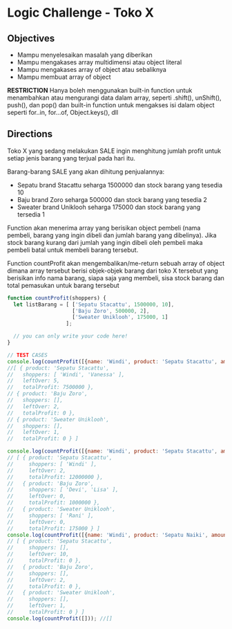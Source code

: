 # Logic Challenge - Toko X

## Objectives
- Mampu menyelesaikan masalah yang diberikan
- Mampu mengakases array multidimensi atau object literal
- Mampu mengakases array of object atau sebaliknya
- Mampu membuat array of object

**RESTRICTION**
Hanya boleh menggunakan built-in function untuk menambahkan atau mengurangi data dalam array, seperti .shift(), unShift(), push(), dan pop() dan built-in function untuk mengakses isi dalam object seperti for..in, for...of, Object.keys(), dll

## Directions

Toko X yang sedang melakukan SALE ingin menghitung jumlah profit untuk setiap jenis barang yang terjual pada hari itu.

Barang-barang SALE yang akan dihitung penjualannya:
 - Sepatu brand Stacattu seharga 1500000 dan stock barang yang tesedia 10
 - Baju brand Zoro seharga 500000 dan stock barang yang tesedia 2
 - Sweater brand Uniklooh seharga 175000 dan stock barang yang tersedia 1

Function akan menerima array yang berisikan object pembeli (nama pembeli, barang yang ingin dibeli dan jumlah barang yang dibelinya). Jika stock barang kurang dari jumlah yang ingin dibeli oleh pembeli maka pembeli batal untuk membeli barang tersebut.


Function countProfit akan mengembalikan/me-return sebuah array of object dimana array tersebut berisi objek-objek barang dari toko X tersebut yang berisikan info nama barang, siapa saja yang membeli, sisa stock barang dan total pemasukan untuk barang tersebut



```JavaScript
function countProfit(shoppers) {
  let listBarang = [ ['Sepatu Stacattu', 1500000, 10],
                     ['Baju Zoro', 500000, 2],
                     ['Sweater Uniklooh', 175000, 1]
                   ];

  // you can only write your code here!
}

// TEST CASES
console.log(countProfit([{name: 'Windi', product: 'Sepatu Stacattu', amount: 2}, {name: 'Vanessa', product: 'Sepatu Stacattu', amount: 3}, {name: 'Rani', product: 'Sweater Uniklooh', amount: 2}]));
//[ { product: 'Sepatu Stacattu',
//   shoppers: [ 'Windi', 'Vanessa' ],
//   leftOver: 5,
//   totalProfit: 7500000 },
// { product: 'Baju Zoro',
//   shoppers: [],
//   leftOver: 2,
//   totalProfit: 0 },
// { product: 'Sweater Uniklooh',
//   shoppers: [],
//   leftOver: 1,
//   totalProfit: 0 } ]

console.log(countProfit([{name: 'Windi', product: 'Sepatu Stacattu', amount: 8}, {name: 'Vanessa', product: 'Sepatu Stacattu', amount: 10}, {name: 'Rani', product: 'Sweater Uniklooh', amount: 1}, {name: 'Devi', product: 'Baju Zoro', amount: 1}, {name: 'Lisa', product: 'Baju Zoro', amount: 1}]));
// [ { product: 'Sepatu Stacattu',
//     shoppers: [ 'Windi' ],
//     leftOver: 2,
//     totalProfit: 12000000 },
//   { product: 'Baju Zoro',
//     shoppers: [ 'Devi', 'Lisa' ],
//     leftOver: 0,
//     totalProfit: 1000000 },
//   { product: 'Sweater Uniklooh',
//     shoppers: [ 'Rani' ],
//     leftOver: 0,
//     totalProfit: 175000 } ]
console.log(countProfit([{name: 'Windi', product: 'Sepatu Naiki', amount: 5}]));
// [ { product: 'Sepatu Stacattu',
//     shoppers: [],
//     leftOver: 10,
//     totalProfit: 0 },
//   { product: 'Baju Zoro',
//     shoppers: [],
//     leftOver: 2,
//     totalProfit: 0 },
//   { product: 'Sweater Uniklooh',
//     shoppers: [],
//     leftOver: 1,
//     totalProfit: 0 } ]
console.log(countProfit([])); //[]
```
